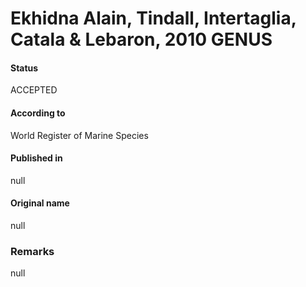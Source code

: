 # Ekhidna Alain, Tindall, Intertaglia, Catala & Lebaron, 2010 GENUS

#### Status
ACCEPTED

#### According to
World Register of Marine Species

#### Published in
null

#### Original name
null

### Remarks
null